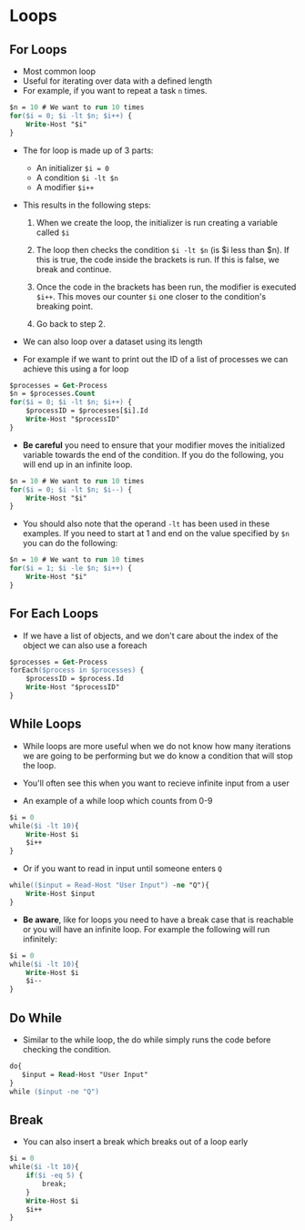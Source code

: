 # Loops

## For Loops

- Most common loop
- Useful for iterating over data with a defined length
- For example, if you want to repeat a task `n` times.

```ps
$n = 10 # We want to run 10 times
for($i = 0; $i -lt $n; $i++) {
    Write-Host "$i"
}
```

- The for loop is made up of 3 parts:
    - An initializer `$i = 0`
    - A condition `$i -lt $n`
    - A modifier `$i++`

- This results in the following steps:
    1.  When we create the loop, the initializer is run creating
    a variable called `$i`
    
    2. The loop then checks the condition `$i -lt $n` (is $i 
    less than $n). If this is true, the code inside the brackets
    is run. If this is false, we break and continue.

    3. Once the code in the brackets has been run, the modifier 
    is executed `$i++`. This moves our counter `$i` one closer
    to the condition's breaking point.
    
    4. Go back to step 2.

- We can also loop over a dataset using its length
- For example if we want to print out the ID of a list of 
    processes we can achieve this using a for loop

```ps
$processes = Get-Process
$n = $processes.Count
for($i = 0; $i -lt $n; $i++) {
    $processID = $processes[$i].Id
    Write-Host "$processID"
}
```

- **Be careful** you need to ensure that your modifier moves
    the initialized variable towards the end of the condition.
    If you do the following, you will end up in an infinite loop.

```ps
$n = 10 # We want to run 10 times
for($i = 0; $i -lt $n; $i--) {
    Write-Host "$i"
}
```

- You should also note that the operand `-lt` has been used
    in these examples. If you need to start at 1 and end on
    the value specified by `$n` you can do the following:

```ps
$n = 10 # We want to run 10 times
for($i = 1; $i -le $n; $i++) {
    Write-Host "$i"
}
```

## For Each Loops

- If we have a list of objects, and we don't care about the
    index of the object we can also use a foreach

```ps
$processes = Get-Process
forEach($process in $processes) {
    $processID = $process.Id
    Write-Host "$processID"
}
```

## While Loops

- While loops are more useful when we do not know how many 
    iterations we are going to be performing but we do know
    a condition that will stop the loop.

- You'll often see this when you want to recieve infinite input
    from a user

- An example of a while loop which counts from 0-9

```ps
$i = 0
while($i -lt 10){
    Write-Host $i
    $i++
}
```

- Or if you want to read in input until someone enters `Q`

```ps
while(($input = Read-Host "User Input") -ne "Q"){
    Write-Host $input
}
```

- **Be aware**, like for loops you need to have a break case
    that is reachable or you will have an infinite loop. For 
    example the following will run infinitely:

```ps
$i = 0
while($i -lt 10){
    Write-Host $i
    $i--
}
```    

## Do While

- Similar to the while loop, the do while simply runs the code
    before checking the condition.

```ps
do{
   $input = Read-Host "User Input"
}
while ($input -ne "Q")
```


## Break

- You can also insert a break which breaks out of a loop early

```ps
$i = 0
while($i -lt 10){
    if($i -eq 5) {
        break;
    }
    Write-Host $i
    $i++
}
```